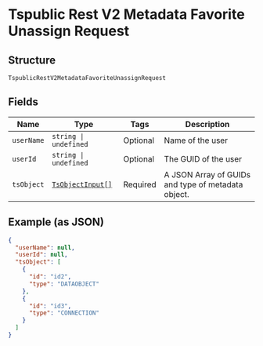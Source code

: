 
# Tspublic Rest V2 Metadata Favorite Unassign Request

## Structure

`TspublicRestV2MetadataFavoriteUnassignRequest`

## Fields

| Name | Type | Tags | Description |
|  --- | --- | --- | --- |
| `userName` | `string \| undefined` | Optional | Name of the user |
| `userId` | `string \| undefined` | Optional | The GUID of the user |
| `tsObject` | [`TsObjectInput[]`](../../doc/models/ts-object-input.md) | Required | A JSON Array of GUIDs and type of metadata object. |

## Example (as JSON)

```json
{
  "userName": null,
  "userId": null,
  "tsObject": [
    {
      "id": "id2",
      "type": "DATAOBJECT"
    },
    {
      "id": "id3",
      "type": "CONNECTION"
    }
  ]
}
```

